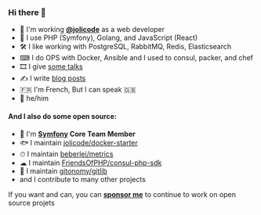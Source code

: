 ### Hi there 👋

* 🏢 I'm working [**@jolicode**](http://github.com/jolicode) as a web developer
* 🔭 I use PHP (Symfony), Golang, and JavaScript (React)
* 🛠 I like working with PostgreSQL, RabbitMQ, Redis, Elasticsearch
* ⌨ I do OPS with Docker, Ansible and I used to consul, packer, and chef
* 🎞 I give [some talks](https://speakerdeck.com/lyrixx)
* ✍ I write [blog posts](https://jolicode.com/equipe/gregoire-pineau)
* 🇫🇷 I'm French, But I can speak 🇬🇧
* 👨 he/him

#### And I also do some open source:

* 🎵 I'm **[Symfony](https://github.com/symfony/symfony) Core Team Member**
* 🐟 I maintain [jolicode/docker-starter](https://github.com/jolicode/docker-starter)
* ⏱ I maintain [beberlei/metrics](https://github.com/beberlei/metrics)
* ☁ I maintain [FriendsOfPHP/consul-php-sdk](https://github.com/FriendsOfPHP/consul-php-sdk)
* :vhs: I maintain [gitonomy/gitlib](https://github.com/gitonomy/gitlib)
* and I contribute to many other projects

If you want and can, you can [**sponsor me**](https://github.com/sponsors/lyrixx) to continue to work
on open source projets

